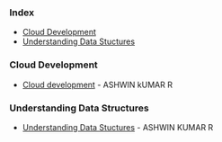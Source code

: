 ### Index

* [Cloud Development](#clouddev)
* [Understanding Data Stuctures](#DS)


### Cloud Development

* [Cloud development](https://uaceit.com/courses/cloud-computing-and-development/) - ASHWIN kUMAR R


### Understanding Data Structures

* [Understanding Data Stuctures](https://uaceit.com/courses/understanding-data-structures/) - ASHWIN KUMAR R
